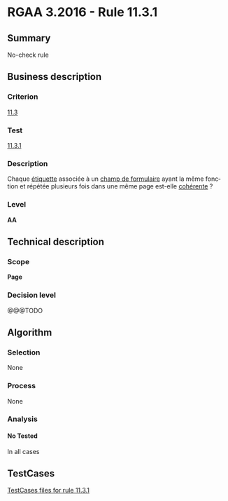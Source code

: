 # RGAA 3.2016 - Rule 11.3.1

## Summary
No-check rule


## Business description

### Criterion
[11.3](http://references.modernisation.gouv.fr/rgaa-accessibilite/criteres.html#crit-11-3)

### Test
[11.3.1](http://references.modernisation.gouv.fr/rgaa-accessibilite/criteres.html#test-11-3-1)

### Description
<div lang="fr">Chaque <a href="http://references.modernisation.gouv.fr/rgaa-accessibilite/glossaire.html#tiquette-de-champs-de-formulaire">&#xE9;tiquette</a> associ&#xE9;e &#xE0; un <a href="http://references.modernisation.gouv.fr/rgaa-accessibilite/glossaire.html#champ-de-saisie-de-formulaire">champ de formulaire</a> ayant la m&#xEA;me fonction et r&#xE9;p&#xE9;t&#xE9;e plusieurs fois dans une m&#xEA;me page est-elle <a href="http://references.modernisation.gouv.fr/rgaa-accessibilite/glossaire.html#tiquettes-cohrentes">coh&#xE9;rente</a>&nbsp;?</div>

### Level
**AA**


## Technical description

### Scope
**Page**

### Decision level
@@@TODO


## Algorithm

### Selection
None

### Process
None

### Analysis

#### No Tested
In all cases


##  TestCases

[TestCases files for rule 11.3.1](https://github.com/Asqatasun/Asqatasun/tree/develop/rules/rules-rgaa3.2016/src/test/resources/testcases/rgaa32016/Rgaa32016Rule110301/)



